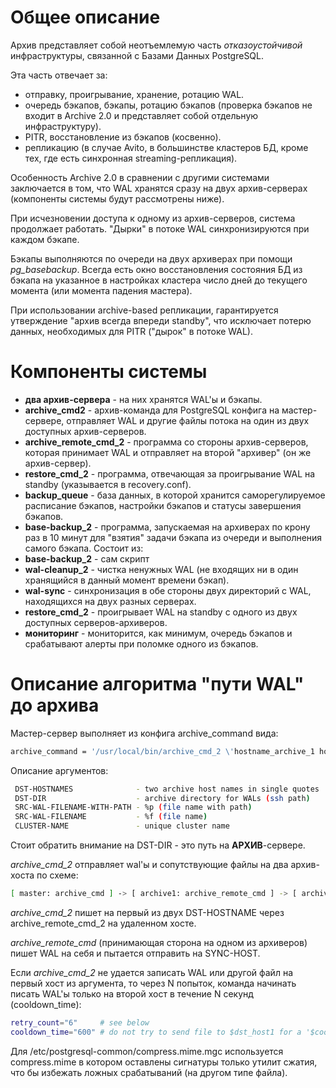 # Общее описание

Архив представляет собой неотъемлемую часть *отказоустойчивой* инфраструктуры, связанной с Базами Данных PostgreSQL.

Эта часть отвечает за:

- отправку, проигрывание, хранение, ротацию WAL.
- очередь бэкапов, бэкапы, ротацию бэкапов (проверка бэкапов не входит в Archive 2.0 и представляет собой отдельную инфраструктуру).
- PITR, восстановление из бэкапов (косвенно).
- репликацию (в случае Avito, в большинстве кластеров БД, кроме тех, где есть синхронная streaming-репликация).

Особенность Archive 2.0 в сравнении с другими системами заключается в том, что WAL хранятся сразу на двух архив-серверах (компоненты системы будут рассмотрены ниже).

При исчезновении доступа к одному из архив-серверов, система продолжает работать. "Дырки" в потоке WAL синхронизируются при каждом бэкапе.

Бэкапы выполняются по очереди на двух архиверах при помощи *pg_basebackup*. Всегда есть окно восстановления состояния БД из бэкапа на указанное в настройках кластера число дней до текущего момента (или момента падения мастера).

При использовании archive-based репликации, гарантируется утверждение "архив всегда впереди standby", что исключает потерю данных, необходимых для PITR ("дырок" в потоке WAL).
# Компоненты системы

- **два архив-сервера** - на них хранятся WAL'ы и бэкапы.
- **archive_cmd2** - архив-команда для PostgreSQL конфига на мастер-сервере, отправляет WAL и другие файлы потока на один из двух доступных архив-серверов.
- **archive_remote_cmd_2** - программа со стороны архив-серверов, которая принимает WAL и отправляет на второй "архивер" (он же архив-сервер).
- **restore_cmd_2** - программа, отвечающая за проигрывание WAL на standby (указывается в recovery.conf).
- **backup_queue** - база данных, в которой хранится саморегулируемое расписание бэкапов, настройки бэкапов и статусы завершения бэкапов.
- **base-backup_2** - программа, запускаемая на архиверах по крону раз в 10 минут для "взятия" задачи бэкапа из очереди и выполнения самого бэкапа. Состоит из:
- **base-backup_2** - сам скрипт
- **wal-cleanup_2** - чистка ненужных WAL (не входящих ни в один хранящийся в данный момент времени бэкап).
- **wal-sync** - синхронизация в обе стороны двух директорий с WAL, находящихся на двух разных серверах.
- **restore_cmd_2**  - проигрывает WAL на standby с одного из двух доступных серверов-архиверов.
- **мониторинг** - мониторится, как минимум, очередь бэкапов и срабатывают алерты при поломке одного из бэкапов.

# Описание алгоритма "пути WAL" до архива

Мастер-сервер выполняет из конфига archive_command вида:

```sh
archive_command = '/usr/local/bin/archive_cmd_2 \'hostname_archive_1 hostname_archive_2\' /storage/archive_directory/ %p %f cluster_name' 
```

Описание аргументов:
```sh
 DST-HOSTNAMES              - two archive host names in single quotes
 DST-DIR                    - archive directory for WALs (ssh path)
 SRC-WAL-FILENAME-WITH-PATH - %p (file name with path)
 SRC-WAL-FILENAME           - %f (file name)
 CLUSTER-NAME               - unique cluster name
```
Стоит обратить внимание на DST-DIR - это путь на **АРХИВ**-сервере.


*archive_cmd_2* отправляет wal'ы и сопутствующие файлы на два архив-хоста по схеме:
```sh
[ master: archive_cmd ] -> [ archive1: archive_remote_cmd ] -> [ archive2: scp ]
```
*archive_cmd_2* пишет на первый из двух DST-HOSTNAME через archive_remote_cmd_2 на удаленном хосте.

*archive_remote_cmd* (принимающая сторона на одном из архиверов) пишет WAL на себя и пытается отправить на SYNC-HOST.

Если *archive_cmd_2* не удается записать WAL или другой файл на первый хост из аргумента, то через N попыток, команда начинать писать WAL'ы только на второй хост в течение N секунд (cooldown_time):
```sh
retry_count="6"     # see below
cooldown_time="600" # do not try to send file to $dst_host1 for a '$cooldown_time' seconds after '$retry_count' attemps
```

Для /etc/postgresql-common/compress.mime.mgc используется compress.mime в котором оставлены сигнатуры только утилит сжатия, что бы избежать ложных срабатываний (на другом типе файла).
